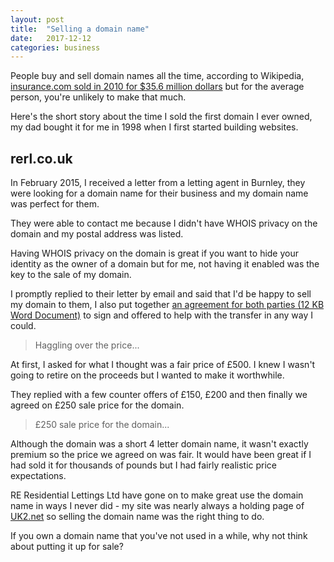 ```yaml
---
layout: post
title:  "Selling a domain name"
date:   2017-12-12
categories: business
---
```


People buy and sell domain names all the time, according to Wikipedia, [insurance.com sold in 2010 for $35.6 million dollars](https://en.wikipedia.org/wiki/List_of_most_expensive_domain_names) but for the average person, you're unlikely to make that much.

Here's the short story about the time I sold the first domain I ever owned, my dad bought it for me in 1998 when I first started building websites.

## rerl.co.uk

In February 2015, I received a letter from a letting agent in Burnley, they were looking for a domain name for their business and my domain name was perfect for them.

They were able to contact me because I didn't have WHOIS privacy on the domain and my postal address was listed.

Having WHOIS privacy on the domain is great if you want to hide your identity as the owner of a domain but for me, not having it enabled was the key to the sale of my domain.

I promptly replied to their letter by email and said that I'd be happy to sell my domain to them, I also put together [an agreement for both parties (12 KB Word Document)](/downloads/domain_purchase_agreement.docx) to sign and offered to help with the transfer in any way I could.

> Haggling over the price...

At first, I asked for what I thought was a fair price of £500. I knew I wasn't going to retire on the proceeds but I wanted to make it worthwhile.

They replied with a few counter offers of £150, £200 and then finally we agreed on £250 sale price for the domain.

> £250 sale price for the domain...

Although the domain was a short 4 letter domain name, it wasn't exactly premium so the price we agreed on was fair. It would have been great if I had sold it for thousands of pounds but I had fairly realistic price expectations.

RE Residential Lettings Ltd have gone on to make great use the domain name in ways I never did - my site was nearly always a holding page of [UK2.net](http://www.uk2.net) so selling the domain name was the right thing to do.

If you own a domain name that you've not used in a while, why not think about putting it up for sale?
